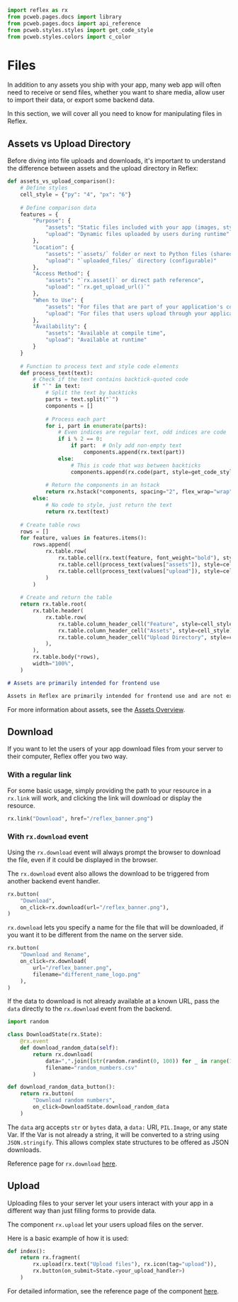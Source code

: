 ```python exec
import reflex as rx
from pcweb.pages.docs import library
from pcweb.pages.docs import api_reference
from pcweb.styles.styles import get_code_style
from pcweb.styles.colors import c_color
```

# Files

In addition to any assets you ship with your app, many web app will often need to receive or send files, whether you want to share media, allow user to import their data, or export some backend data.

In this section, we will cover all you need to know for manipulating files in Reflex.

## Assets vs Upload Directory

Before diving into file uploads and downloads, it's important to understand the difference between assets and the upload directory in Reflex:

```python eval
def assets_vs_upload_comparison():
    # Define styles
    cell_style = {"py": "4", "px": "6"}
    
    # Define comparison data
    features = {
        "Purpose": {
            "assets": "Static files included with your app (images, stylesheets, scripts)",
            "upload": "Dynamic files uploaded by users during runtime"
        },
        "Location": {
            "assets": "`assets/` folder or next to Python files (shared assets)",
            "upload": "`uploaded_files/` directory (configurable)"
        },
        "Access Method": {
            "assets": "`rx.asset()` or direct path reference",
            "upload": "`rx.get_upload_url()`"
        },
        "When to Use": {
            "assets": "For files that are part of your application's codebase",
            "upload": "For files that users upload through your application"
        },
        "Availability": {
            "assets": "Available at compile time",
            "upload": "Available at runtime"
        }
    }
    
    # Function to process text and style code elements
    def process_text(text):
        # Check if the text contains backtick-quoted code
        if "`" in text:
            # Split the text by backticks
            parts = text.split("`")
            components = []
            
            # Process each part
            for i, part in enumerate(parts):
                # Even indices are regular text, odd indices are code
                if i % 2 == 0:
                    if part:  # Only add non-empty text
                        components.append(rx.text(part))
                else:
                    # This is code that was between backticks
                    components.append(rx.code(part, style=get_code_style("violet")))
            
            # Return the components in an hstack
            return rx.hstack(*components, spacing="2", flex_wrap="wrap")
        else:
            # No code to style, just return the text
            return rx.text(text)
    
    # Create table rows
    rows = []
    for feature, values in features.items():
        rows.append(
            rx.table.row(
                rx.table.cell(rx.text(feature, font_weight="bold"), style=cell_style),
                rx.table.cell(process_text(values["assets"]), style=cell_style),
                rx.table.cell(process_text(values["upload"]), style=cell_style),
            )
        )
    
    # Create and return the table
    return rx.table.root(
        rx.table.header(
            rx.table.row(
                rx.table.column_header_cell("Feature", style=cell_style),
                rx.table.column_header_cell("Assets", style=cell_style),
                rx.table.column_header_cell("Upload Directory", style=cell_style),
            ),
        ),
        rx.table.body(*rows),
        width="100%",
    )
```

```md alert
# Assets are primarily intended for frontend use

Assets in Reflex are primarily intended for frontend use and are not expected to be read from the backend. When assets are needed in both frontend and backend, they are currently copied to the backend (though this behavior may change in future versions).
```

For more information about assets, see the [Assets Overview](/docs/assets/overview/).

## Download

If you want to let the users of your app download files from your server to their computer, Reflex offer you two way.

### With a regular link

For some basic usage, simply providing the path to your resource in a `rx.link` will work, and clicking the link will download or display the resource.

```python demo
rx.link("Download", href="/reflex_banner.png")
```

### With `rx.download` event

Using the `rx.download` event will always prompt the browser to download the file, even if it could be displayed in the browser.

The `rx.download` event also allows the download to be triggered from another backend event handler.

```python demo
rx.button(
    "Download",
    on_click=rx.download(url="/reflex_banner.png"),
)
```

`rx.download` lets you specify a name for the file that will be downloaded, if you want it to be different from the name on the server side.

```python demo
rx.button(
    "Download and Rename",
    on_click=rx.download(
        url="/reflex_banner.png",
        filename="different_name_logo.png"
    ),
)
```

If the data to download is not already available at a known URL, pass the `data` directly to the `rx.download` event from the backend.

```python demo exec
import random

class DownloadState(rx.State):
    @rx.event
    def download_random_data(self):
        return rx.download(
            data=",".join([str(random.randint(0, 100)) for _ in range(10)]),
            filename="random_numbers.csv"
        )

def download_random_data_button():
    return rx.button(
        "Download random numbers",
        on_click=DownloadState.download_random_data
    )
```

The `data` arg accepts `str` or `bytes` data, a `data:` URI, `PIL.Image`, or any state Var. If the Var is not already a string, it will be converted to a string using `JSON.stringify`. This allows complex state structures to be offered as JSON downloads.

Reference page for `rx.download` [here]({api_reference.special_events.path}#rx.download).

## Upload

Uploading files to your server let your users interact with your app in a different way than just filling forms to provide data.

The component `rx.upload` let your users upload files on the server.

Here is a basic example of how it is used:

```python
def index():
    return rx.fragment(
        rx.upload(rx.text("Upload files"), rx.icon(tag="upload")),
        rx.button(on_submit=State.<your_upload_handler>)
    )
```

For detailed information, see the reference page of the component [here]({library.forms.upload.path}).
